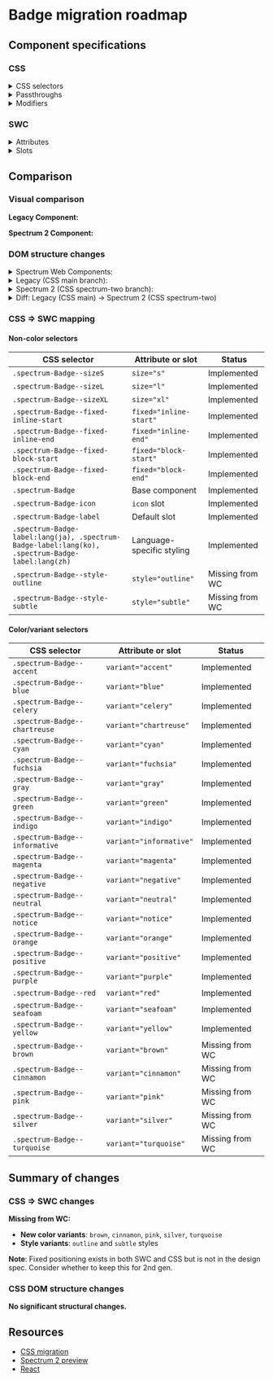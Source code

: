# Badge migration roadmap

## Component specifications

### CSS

<details>
<summary>CSS selectors</summary>

- `.spectrum-Badge`
- `.spectrum-Badge--accent`
- `.spectrum-Badge--blue`
- `.spectrum-Badge--brown`
- `.spectrum-Badge--celery`
- `.spectrum-Badge--chartreuse`
- `.spectrum-Badge--cinnamon`
- `.spectrum-Badge--cyan`
- `.spectrum-Badge--fixed-block-end`
- `.spectrum-Badge--fixed-block-start`
- `.spectrum-Badge--fixed-inline-end`
- `.spectrum-Badge--fixed-inline-start`
- `.spectrum-Badge--fuchsia`
- `.spectrum-Badge--gray`
- `.spectrum-Badge--green`
- `.spectrum-Badge--indigo`
- `.spectrum-Badge--informative`
- `.spectrum-Badge--magenta`
- `.spectrum-Badge--negative`
- `.spectrum-Badge--neutral`
- `.spectrum-Badge--notice`
- `.spectrum-Badge--orange`
- `.spectrum-Badge--pink`
- `.spectrum-Badge--positive`
- `.spectrum-Badge--purple`
- `.spectrum-Badge--red`
- `.spectrum-Badge--seafoam`
- `.spectrum-Badge--silver`
- `.spectrum-Badge--sizeL`
- `.spectrum-Badge--sizeS`
- `.spectrum-Badge--sizeXL`
- `.spectrum-Badge--style-outline.spectrum-Badge--accent`
- `.spectrum-Badge--style-outline.spectrum-Badge--informative`
- `.spectrum-Badge--style-outline.spectrum-Badge--negative`
- `.spectrum-Badge--style-outline.spectrum-Badge--neutral`
- `.spectrum-Badge--style-outline.spectrum-Badge--notice`
- `.spectrum-Badge--style-outline.spectrum-Badge--positive`
- `.spectrum-Badge--style-outline:is(.spectrum-Badge--neutral, .spectrum-Badge--accent, .spectrum-Badge--informative, .spectrum-Badge--negative, .spectrum-Badge--positive, .spectrum-Badge--notice)`
- `.spectrum-Badge--style-subtle`
- `.spectrum-Badge--style-subtle.spectrum-Badge--accent`
- `.spectrum-Badge--style-subtle.spectrum-Badge--blue`
- `.spectrum-Badge--style-subtle.spectrum-Badge--brown`
- `.spectrum-Badge--style-subtle.spectrum-Badge--celery`
- `.spectrum-Badge--style-subtle.spectrum-Badge--chartreuse`
- `.spectrum-Badge--style-subtle.spectrum-Badge--cinnamon`
- `.spectrum-Badge--style-subtle.spectrum-Badge--cyan`
- `.spectrum-Badge--style-subtle.spectrum-Badge--fuchsia`
- `.spectrum-Badge--style-subtle.spectrum-Badge--gray`
- `.spectrum-Badge--style-subtle.spectrum-Badge--green`
- `.spectrum-Badge--style-subtle.spectrum-Badge--indigo`
- `.spectrum-Badge--style-subtle.spectrum-Badge--informative`
- `.spectrum-Badge--style-subtle.spectrum-Badge--magenta`
- `.spectrum-Badge--style-subtle.spectrum-Badge--negative`
- `.spectrum-Badge--style-subtle.spectrum-Badge--neutral`
- `.spectrum-Badge--style-subtle.spectrum-Badge--notice`
- `.spectrum-Badge--style-subtle.spectrum-Badge--orange`
- `.spectrum-Badge--style-subtle.spectrum-Badge--pink`
- `.spectrum-Badge--style-subtle.spectrum-Badge--positive`
- `.spectrum-Badge--style-subtle.spectrum-Badge--purple`
- `.spectrum-Badge--style-subtle.spectrum-Badge--red`
- `.spectrum-Badge--style-subtle.spectrum-Badge--seafoam`
- `.spectrum-Badge--style-subtle.spectrum-Badge--silver`
- `.spectrum-Badge--style-subtle.spectrum-Badge--turquoise`
- `.spectrum-Badge--style-subtle.spectrum-Badge--yellow`
- `.spectrum-Badge--turquoise`
- `.spectrum-Badge--yellow`
- `.spectrum-Badge-icon`
- `.spectrum-Badge-icon + .spectrum-Badge-label`
- `.spectrum-Badge-icon--no-label`
- `.spectrum-Badge-label`
- `.spectrum-Badge-label:lang(ja)`
- `.spectrum-Badge-label:lang(ko)`
- `.spectrum-Badge-label:lang(zh)`

</details>

<details>
<summary>Passthroughs</summary>

None found for this component.

</details>

<details>
<summary>Modifiers</summary>

- `--mod-badge-background-color-accent`
- `--mod-badge-background-color-blue`
- `--mod-badge-background-color-brown`
- `--mod-badge-background-color-celery`
- `--mod-badge-background-color-chartreuse`
- `--mod-badge-background-color-cinnamon`
- `--mod-badge-background-color-cyan`
- `--mod-badge-background-color-default`
- `--mod-badge-background-color-fuchsia`
- `--mod-badge-background-color-gray`
- `--mod-badge-background-color-green`
- `--mod-badge-background-color-indigo`
- `--mod-badge-background-color-informative`
- `--mod-badge-background-color-magenta`
- `--mod-badge-background-color-negative`
- `--mod-badge-background-color-notice`
- `--mod-badge-background-color-orange`
- `--mod-badge-background-color-pink`
- `--mod-badge-background-color-positive`
- `--mod-badge-background-color-purple`
- `--mod-badge-background-color-red`
- `--mod-badge-background-color-seafoam`
- `--mod-badge-background-color-silver`
- `--mod-badge-background-color-turquoise`
- `--mod-badge-background-color-yellow`
- `--mod-badge-border-color`
- `--mod-badge-border-width`
- `--mod-badge-corner-radius`
- `--mod-badge-font-size`
- `--mod-badge-height`
- `--mod-badge-icon-only-spacing-horizontal`
- `--mod-badge-icon-spacing-horizontal`
- `--mod-badge-icon-spacing-vertical-top`
- `--mod-badge-icon-text-spacing`
- `--mod-badge-label-icon-color`
- `--mod-badge-label-spacing-horizontal`
- `--mod-badge-label-spacing-vertical-bottom`
- `--mod-badge-label-spacing-vertical-top`
- `--mod-badge-line-height`
- `--mod-badge-line-height-cjk`
- `--mod-badge-outline-background-color-default`
- `--mod-badge-outline-border-color-accent`
- `--mod-badge-outline-border-color-informative`
- `--mod-badge-outline-border-color-negative`
- `--mod-badge-outline-border-color-neutral`
- `--mod-badge-outline-border-color-notice`
- `--mod-badge-outline-border-color-positive`
- `--mod-badge-outline-label-icon-color`
- `--mod-badge-subtle-background-color-accent`
- `--mod-badge-subtle-background-color-blue`
- `--mod-badge-subtle-background-color-brown`
- `--mod-badge-subtle-background-color-celery`
- `--mod-badge-subtle-background-color-chartreuse`
- `--mod-badge-subtle-background-color-cinnamon`
- `--mod-badge-subtle-background-color-cyan`
- `--mod-badge-subtle-background-color-default`
- `--mod-badge-subtle-background-color-fuchsia`
- `--mod-badge-subtle-background-color-gray`
- `--mod-badge-subtle-background-color-green`
- `--mod-badge-subtle-background-color-indigo`
- `--mod-badge-subtle-background-color-informative`
- `--mod-badge-subtle-background-color-magenta`
- `--mod-badge-subtle-background-color-negative`
- `--mod-badge-subtle-background-color-notice`
- `--mod-badge-subtle-background-color-orange`
- `--mod-badge-subtle-background-color-pink`
- `--mod-badge-subtle-background-color-positive`
- `--mod-badge-subtle-background-color-purple`
- `--mod-badge-subtle-background-color-red`
- `--mod-badge-subtle-background-color-seafoam`
- `--mod-badge-subtle-background-color-silver`
- `--mod-badge-subtle-background-color-turquoise`
- `--mod-badge-subtle-background-color-yellow`
- `--mod-badge-subtle-label-icon-color`
- `--mod-badge-workflow-icon-size`

</details>

### SWC

<details>
<summary>Attributes</summary>

- `variant` - Badge variant (accent, neutral, informative, positive, negative, notice, fuchsia, indigo, magenta, purple, seafoam, yellow, gray, red, orange, chartreuse, celery, green, cyan, blue)
- `fixed` - Fixed positioning (inline-start, inline-end, block-start, block-end)
- `size` - Badge size (s, m, l, xl)

</details>

<details>
<summary>Slots</summary>

- Default slot - Text label of the badge
- `icon` - Optional icon that appears to the left of the label

</details>

## Comparison

### Visual comparison

**Legacy Component:**

<!-- Screenshot of legacy component will be added here -->

**Spectrum 2 Component:**

<!-- Screenshot of Spectrum 2 component will be added here -->

### DOM structure changes

<details>
<summary>Spectrum Web Components:</summary>

```html
<sp-badge variant="informative" fixed="inline-start" size="m">
    <sp-icon slot="icon" name="ui:CheckmarkSmall"></sp-icon>
    <div class="label">
        <slot></slot>
    </div>
</sp-badge>
```

</details>

<details>
<summary>Legacy (CSS main branch):</summary>

```html
<div
    class="spectrum-Badge spectrum-Badge--sizeM spectrum-Badge--informative spectrum-Badge--fixed-inline-start"
>
    <svg
        class="spectrum-Icon spectrum-Badge-icon"
        focusable="false"
        aria-hidden="true"
    >
        <!-- Icon content -->
    </svg>
    <div class="spectrum-Badge-label">Label text</div>
</div>
```

</details>

<details>
<summary>Spectrum 2 (CSS spectrum-two branch):</summary>

```html
<div
    class="spectrum-Badge spectrum-Badge--sizeM spectrum-Badge--informative spectrum-Badge--style-subtle spectrum-Badge--fixed-inline-start"
>
    <svg
        class="spectrum-Icon spectrum-Badge-icon"
        focusable="false"
        aria-hidden="true"
    >
        <!-- Icon content -->
    </svg>
    <div class="spectrum-Badge-label">Label text</div>
</div>
```

</details>

<details>
<summary>Diff: Legacy (CSS main) → Spectrum 2 (CSS spectrum-two)</summary>

No significant structural changes.

</details>

### CSS => SWC mapping

#### Non-color selectors

| CSS selector                                                                                     | Attribute or slot         | Status          |
| ------------------------------------------------------------------------------------------------ | ------------------------- | --------------- |
| `.spectrum-Badge--sizeS`                                                                         | `size="s"`                | Implemented     |
| `.spectrum-Badge--sizeL`                                                                         | `size="l"`                | Implemented     |
| `.spectrum-Badge--sizeXL`                                                                        | `size="xl"`               | Implemented     |
| `.spectrum-Badge--fixed-inline-start`                                                            | `fixed="inline-start"`    | Implemented     |
| `.spectrum-Badge--fixed-inline-end`                                                              | `fixed="inline-end"`      | Implemented     |
| `.spectrum-Badge--fixed-block-start`                                                             | `fixed="block-start"`     | Implemented     |
| `.spectrum-Badge--fixed-block-end`                                                               | `fixed="block-end"`       | Implemented     |
| `.spectrum-Badge`                                                                                | Base component            | Implemented     |
| `.spectrum-Badge-icon`                                                                           | `icon` slot               | Implemented     |
| `.spectrum-Badge-label`                                                                          | Default slot              | Implemented     |
| `.spectrum-Badge-label:lang(ja), .spectrum-Badge-label:lang(ko), .spectrum-Badge-label:lang(zh)` | Language-specific styling | Implemented     |
| `.spectrum-Badge--style-outline`                                                                 | `style="outline"`         | Missing from WC |
| `.spectrum-Badge--style-subtle`                                                                  | `style="subtle"`          | Missing from WC |

#### Color/variant selectors

| CSS selector                   | Attribute or slot       | Status          |
| ------------------------------ | ----------------------- | --------------- |
| `.spectrum-Badge--accent`      | `variant="accent"`      | Implemented     |
| `.spectrum-Badge--blue`        | `variant="blue"`        | Implemented     |
| `.spectrum-Badge--celery`      | `variant="celery"`      | Implemented     |
| `.spectrum-Badge--chartreuse`  | `variant="chartreuse"`  | Implemented     |
| `.spectrum-Badge--cyan`        | `variant="cyan"`        | Implemented     |
| `.spectrum-Badge--fuchsia`     | `variant="fuchsia"`     | Implemented     |
| `.spectrum-Badge--gray`        | `variant="gray"`        | Implemented     |
| `.spectrum-Badge--green`       | `variant="green"`       | Implemented     |
| `.spectrum-Badge--indigo`      | `variant="indigo"`      | Implemented     |
| `.spectrum-Badge--informative` | `variant="informative"` | Implemented     |
| `.spectrum-Badge--magenta`     | `variant="magenta"`     | Implemented     |
| `.spectrum-Badge--negative`    | `variant="negative"`    | Implemented     |
| `.spectrum-Badge--neutral`     | `variant="neutral"`     | Implemented     |
| `.spectrum-Badge--notice`      | `variant="notice"`      | Implemented     |
| `.spectrum-Badge--orange`      | `variant="orange"`      | Implemented     |
| `.spectrum-Badge--positive`    | `variant="positive"`    | Implemented     |
| `.spectrum-Badge--purple`      | `variant="purple"`      | Implemented     |
| `.spectrum-Badge--red`         | `variant="red"`         | Implemented     |
| `.spectrum-Badge--seafoam`     | `variant="seafoam"`     | Implemented     |
| `.spectrum-Badge--yellow`      | `variant="yellow"`      | Implemented     |
| `.spectrum-Badge--brown`       | `variant="brown"`       | Missing from WC |
| `.spectrum-Badge--cinnamon`    | `variant="cinnamon"`    | Missing from WC |
| `.spectrum-Badge--pink`        | `variant="pink"`        | Missing from WC |
| `.spectrum-Badge--silver`      | `variant="silver"`      | Missing from WC |
| `.spectrum-Badge--turquoise`   | `variant="turquoise"`   | Missing from WC |

## Summary of changes

### CSS => SWC changes

**Missing from WC:**

- **New color variants**: `brown`, `cinnamon`, `pink`, `silver`, `turquoise`
- **Style variants**: `outline` and `subtle` styles

**Note**: Fixed positioning exists in both SWC and CSS but is not in the design spec. Consider whether to keep this for 2nd gen.

### CSS DOM structure changes

**No significant structural changes.**

## Resources

- [CSS migration](https://github.com/adobe/spectrum-css/pull/3740)
- [Spectrum 2 preview](https://spectrumcss.z13.web.core.windows.net/pr-2352/index.html?path=/docs/components-badge--docs)
- [React](https://react-spectrum.adobe.com/s2/index.html?path=/docs/badge--docs)
